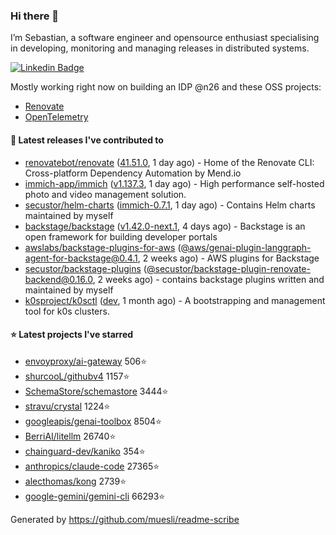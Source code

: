 ### Hi there 👋

I’m Sebastian, a software engineer and opensource enthusiast specialising in developing, monitoring and managing releases in distributed systems.    

[![Linkedin Badge](https://img.shields.io/badge/-LinkedIn-blue?style=flat&logo=Linkedin&logoColor=white&link=https://www.linkedin.com/in/sebastian-poxhofer/)](https://www.linkedin.com/in/sebastian-poxhofer/)

Mostly working right now on building an IDP @n26 and these OSS projects:
- [Renovate](https://github.com/renovatebot/renovate)
- [OpenTelemetry](https://github.com/open-telemetry)



#### 🚀 Latest releases I've contributed to

- [renovatebot/renovate](https://github.com/renovatebot/renovate) ([41.51.0](https://github.com/renovatebot/renovate/releases/tag/41.51.0), 1 day ago) - Home of the Renovate CLI: Cross-platform Dependency Automation by Mend.io
- [immich-app/immich](https://github.com/immich-app/immich) ([v1.137.3](https://github.com/immich-app/immich/releases/tag/v1.137.3), 1 day ago) - High performance self-hosted photo and video management solution.
- [secustor/helm-charts](https://github.com/secustor/helm-charts) ([immich-0.7.1](https://github.com/secustor/helm-charts/releases/tag/immich-0.7.1), 1 day ago) - Contains Helm charts maintained by myself
- [backstage/backstage](https://github.com/backstage/backstage) ([v1.42.0-next.1](https://github.com/backstage/backstage/releases/tag/v1.42.0-next.1), 4 days ago) - Backstage is an open framework for building developer portals
- [awslabs/backstage-plugins-for-aws](https://github.com/awslabs/backstage-plugins-for-aws) ([@aws/genai-plugin-langgraph-agent-for-backstage@0.4.1](https://github.com/awslabs/backstage-plugins-for-aws/releases/tag/%40aws/genai-plugin-langgraph-agent-for-backstage%400.4.1), 2 weeks ago) - AWS plugins for Backstage
- [secustor/backstage-plugins](https://github.com/secustor/backstage-plugins) ([@secustor/backstage-plugin-renovate-backend@0.16.0](https://github.com/secustor/backstage-plugins/releases/tag/%40secustor/backstage-plugin-renovate-backend%400.16.0), 2 weeks ago) - contains backstage plugins written and maintained by myself
- [k0sproject/k0sctl](https://github.com/k0sproject/k0sctl) ([dev](https://github.com/k0sproject/k0sctl/releases/tag/dev), 1 month ago) - A bootstrapping and management tool for k0s clusters.

#### ⭐ Latest projects I've starred

- [envoyproxy/ai-gateway](https://github.com/envoyproxy/ai-gateway) 506⭐
- [shurcooL/githubv4](https://github.com/shurcooL/githubv4) 1157⭐
- [SchemaStore/schemastore](https://github.com/SchemaStore/schemastore) 3444⭐
- [stravu/crystal](https://github.com/stravu/crystal) 1224⭐
- [googleapis/genai-toolbox](https://github.com/googleapis/genai-toolbox) 8504⭐
- [BerriAI/litellm](https://github.com/BerriAI/litellm) 26740⭐
- [chainguard-dev/kaniko](https://github.com/chainguard-dev/kaniko) 354⭐
- [anthropics/claude-code](https://github.com/anthropics/claude-code) 27365⭐
- [alecthomas/kong](https://github.com/alecthomas/kong) 2739⭐
- [google-gemini/gemini-cli](https://github.com/google-gemini/gemini-cli) 66293⭐



Generated by https://github.com/muesli/readme-scribe
